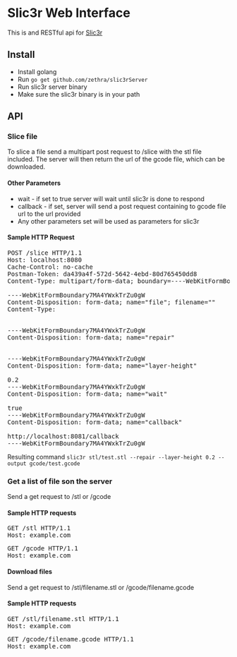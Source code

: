 # Slic3r Web Interface
This is and RESTful api for [Slic3r](http://slic3r.org)

## Install
 - Install golang
 - Run `go get github.com/zethra/slic3rServer`
 - Run slic3r server binary
 - Make sure the slic3r binary is in your path

## API
### Slice file
To slice a file send a multipart post request to /slice with the stl file included.  The server will then return the url of the gcode file, which can be downloaded.  
#### Other Parameters
 - wait - if set to true server will wait until slic3r is done to respond
 - callback - if set, server will send a post request containing to gcode file url to the url provided
 - Any other parameters set will be used as parameters for slic3r
 
#### Sample HTTP Request
<pre>
POST /slice HTTP/1.1
Host: localhost:8080
Cache-Control: no-cache
Postman-Token: da439a4f-572d-5642-4ebd-80d765450dd8
Content-Type: multipart/form-data; boundary=----WebKitFormBoundary7MA4YWxkTrZu0gW

----WebKitFormBoundary7MA4YWxkTrZu0gW
Content-Disposition: form-data; name="file"; filename=""
Content-Type: 


----WebKitFormBoundary7MA4YWxkTrZu0gW
Content-Disposition: form-data; name="repair"


----WebKitFormBoundary7MA4YWxkTrZu0gW
Content-Disposition: form-data; name="layer-height"

0.2
----WebKitFormBoundary7MA4YWxkTrZu0gW
Content-Disposition: form-data; name="wait"

true
----WebKitFormBoundary7MA4YWxkTrZu0gW
Content-Disposition: form-data; name="callback"

http://localhost:8081/callback
----WebKitFormBoundary7MA4YWxkTrZu0gW
</pre>
Resulting command `slic3r stl/test.stl --repair --layer-height 0.2 --output gcode/test.gcode`

### Get a list of file son the server
Send a get request to /stl or /gcode

#### Sample HTTP requests
<pre>
GET /stl HTTP/1.1
Host: example.com
</pre>

<pre>
GET /gcode HTTP/1.1
Host: example.com
</pre>

#### Download files
Send a get request to /stl/filename.stl or /gcode/filename.gcode
#### Sample HTTP requests
<pre>
GET /stl/filename.stl HTTP/1.1
Host: example.com
</pre>

<pre>
GET /gcode/filename.gcode HTTP/1.1
Host: example.com
</pre>
